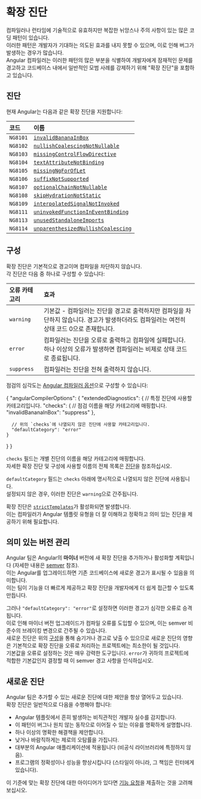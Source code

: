 # 확장 진단

컴파일러나 런타임에 기술적으로 유효하지만 복잡한 뉘앙스나 주의 사항이 있는 많은 코딩 패턴이 있습니다.  
이러한 패턴은 개발자가 기대하는 의도된 효과를 내지 못할 수 있으며, 이로 인해 버그가 발생하는 경우가 많습니다.  
Angular 컴파일러는 이러한 패턴의 많은 부분을 식별하여 개발자에게 잠재적인 문제를 경고하고 코드베이스 내에서 일반적인 모범 사례를 강제하기 위해 "확장 진단"을 포함하고 있습니다.

## 진단

현재 Angular는 다음과 같은 확장 진단을 지원합니다:

| 코드     | 이름                                                              |
| :------- | :---------------------------------------------------------------- |
| `NG8101` | [`invalidBananaInBox`](extended-diagnostics/NG8101)               |
| `NG8102` | [`nullishCoalescingNotNullable`](extended-diagnostics/NG8102)     |
| `NG8103` | [`missingControlFlowDirective`](extended-diagnostics/NG8103)      |
| `NG8104` | [`textAttributeNotBinding`](extended-diagnostics/NG8104)          |
| `NG8105` | [`missingNgForOfLet`](extended-diagnostics/NG8105)                |
| `NG8106` | [`suffixNotSupported`](extended-diagnostics/NG8106)               |
| `NG8107` | [`optionalChainNotNullable`](extended-diagnostics/NG8107)         |
| `NG8108` | [`skipHydrationNotStatic`](extended-diagnostics/NG8108)           |
| `NG8109` | [`interpolatedSignalNotInvoked`](extended-diagnostics/NG8109)     |
| `NG8111` | [`uninvokedFunctionInEventBinding`](extended-diagnostics/NG8111)  |
| `NG8113` | [`unusedStandaloneImports`](extended-diagnostics/NG8113)          |
| `NG8114` | [`unparenthesizedNullishCoalescing`](extended-diagnostics/NG8114) |

## 구성

확장 진단은 기본적으로 경고이며 컴파일을 차단하지 않습니다.  
각 진단은 다음 중 하나로 구성할 수 있습니다:

| 오류 카테고리 | 효과                                                                                                                                                                    |
| :------------- | :----------------------------------------------------------------------------------------------------------------------------------------------------------------------- |
| `warning`      | 기본값 - 컴파일러는 진단을 경고로 출력하지만 컴파일을 차단하지 않습니다. 경고가 발생하더라도 컴파일러는 여전히 상태 코드 0으로 존재합니다.                                   |
| `error`        | 컴파일러는 진단을 오류로 출력하고 컴파일에 실패합니다. 하나 이상의 오류가 발생하면 컴파일러는 비제로 상태 코드로 종료됩니다.                                    |
| `suppress`     | 컴파일러는 진단을 전혀 출력하지 않습니다.                                                                                                                              |

점검의 심각도는 [Angular 컴파일러 옵션](reference/configs/angular-compiler-options)으로 구성할 수 있습니다:

<docs-code language="json">
{
  "angularCompilerOptions": {
    "extendedDiagnostics": {
      // 특정 진단에 사용할 카테고리입니다.
      "checks": {
        // 점검 이름을 해당 카테고리에 매핑합니다.
        "invalidBananaInBox": "suppress"
      },

      // 위의 `checks`에 나열되지 않은 진단에 사용할 카테고리입니다.
      "defaultCategory": "error"
    }
  }
}
</docs-code>

`checks` 필드는 개별 진단의 이름을 해당 카테고리에 매핑합니다.  
자세한 확장 진단 및 구성에 사용할 이름의 전체 목록은 [진단](#진단)을 참조하십시오.

`defaultCategory` 필드는 `checks` 아래에 명시적으로 나열되지 않은 진단에 사용됩니다.  
설정되지 않은 경우, 이러한 진단은 `warning`으로 간주됩니다.

확장 진단은 [`strictTemplates`](tools/cli/template-typecheck#strict-mode)가 활성화되면 발생합니다.  
이는 컴파일러가 Angular 템플릿 유형을 더 잘 이해하고 정확하고 의미 있는 진단을 제공하기 위해 필요합니다.

## 의미 있는 버전 관리

Angular 팀은 Angular의 **마이너** 버전에 새 확장 진단을 추가하거나 활성화할 계획입니다 (자세한 내용은 [semver](https://docs.npmjs.com/about-semantic-versioning) 참조).  
이는 Angular를 업그레이드하면 기존 코드베이스에 새로운 경고가 표시될 수 있음을 의미합니다.  
이는 팀이 기능을 더 빠르게 제공하고 확장 진단을 개발자에게 더 쉽게 접근할 수 있도록 만듭니다.

그러나 `"defaultCategory": "error"`로 설정하면 이러한 경고가 심각한 오류로 승격됩니다.  
이로 인해 마이너 버전 업그레이드가 컴파일 오류를 도입할 수 있으며, 이는 semver 비준수의 브레이킹 변경으로 간주될 수 있습니다.  
새로운 진단은 위의 [구성](#구성)을 통해 숨기거나 경고로 낮출 수 있으므로 새로운 진단의 영향은 기본적으로 확장 진단을 오류로 처리하는 프로젝트에는 최소한이 될 것입니다.  
기본값을 오류로 설정하는 것은 매우 강력한 도구입니다. `error`가 귀하의 프로젝트에 적합한 기본값인지 결정할 때 이 semver 경고 사항을 인식하십시오.

## 새로운 진단

Angular 팀은 추가할 수 있는 새로운 진단에 대한 제안을 항상 열어두고 있습니다.  
확장 진단은 일반적으로 다음을 수행해야 합니다:

- Angular 템플릿에서 흔히 발생하는 비직관적인 개발자 실수를 감지합니다.
- 이 패턴이 버그나 원치 않는 동작으로 이어질 수 있는 이유를 명확하게 설명합니다.
- 하나 이상의 명확한 해결책을 제안합니다.
- 낮거나 바람직하게는 제로의 오탐률을 가집니다.
- 대부분의 Angular 애플리케이션에 적용됩니다 (비공식 라이브러리에 특정하지 않음).
- 프로그램의 정확성이나 성능을 향상시킵니다 (스타일이 아니라, 그 책임은 린터에게 있습니다).

이 기준에 맞는 확장 진단에 대한 아이디어가 있다면 [기능 요청](https://github.com/angular/angular/issues/new?template=2-feature-request.yaml)을 제출하는 것을 고려해 보십시오.